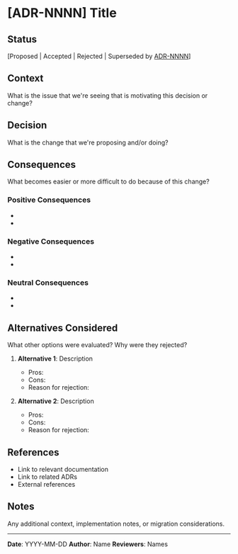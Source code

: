# [ADR-NNNN] Title

## Status

[Proposed | Accepted | Rejected | Superseded by [ADR-NNNN](NNNN-title.md)]

## Context

What is the issue that we're seeing that is motivating this decision or change?

## Decision

What is the change that we're proposing and/or doing?

## Consequences

What becomes easier or more difficult to do because of this change?

### Positive Consequences

- 
- 

### Negative Consequences

- 
- 

### Neutral Consequences

- 
- 

## Alternatives Considered

What other options were evaluated? Why were they rejected?

1. **Alternative 1**: Description
   - Pros: 
   - Cons: 
   - Reason for rejection: 

2. **Alternative 2**: Description
   - Pros: 
   - Cons: 
   - Reason for rejection: 

## References

- Link to relevant documentation
- Link to related ADRs
- External references

## Notes

Any additional context, implementation notes, or migration considerations.

---

**Date**: YYYY-MM-DD
**Author**: Name
**Reviewers**: Names